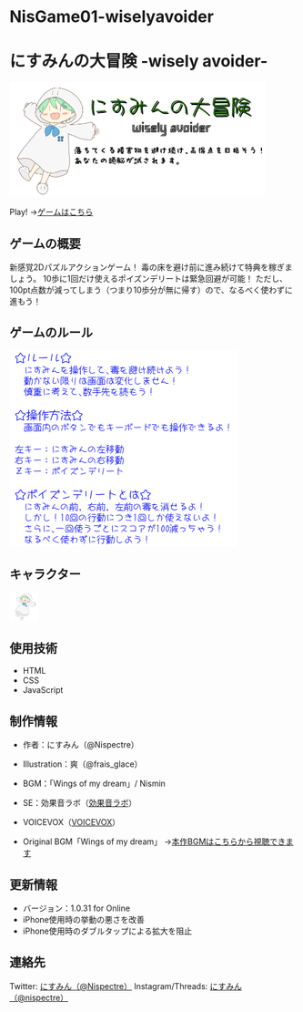# NisGame01-wiselyavoider

# にすみんの大冒険 -wisely avoider-
![タイトル画像](title.png)

Play!
→[ゲームはこちら](http://nismin.my-style.in/wiselyavoider/)

## ゲームの概要
新感覚2Dパズルアクションゲーム！
毒の床を避け前に進み続けて特典を稼ぎましょう。
10歩に1回だけ使えるポイズンデリートは緊急回避が可能！
ただし、100pt点数が減ってしまう（つまり10歩分が無に帰す）ので、なるべく使わずに進もう！

## ゲームのルール
![ルール画像](rule.png)

## キャラクター
![キャラクター画像](chara.png)

## 使用技術
- HTML
- CSS
- JavaScript

## 制作情報
- 作者：にすみん（@Nispectre）
- Illustration：爽（@frais_glace）
- BGM：「Wings of my dream」/ Nismin
- SE：効果音ラボ（[効果音ラボ](https://soundeffect-lab.info/)）
- VOICEVOX（[VOICEVOX](https://voicevox.hiroshiba.jp/)）

- Original BGM「Wings of my dream」
→[本作BGMはこちらから視聴できます](https://www.youtube.com/watch?v=9ve7689wRx8)

## 更新情報
- バージョン：1.0.31 for Online
- iPhone使用時の挙動の悪さを改善
- iPhone使用時のダブルタップによる拡大を阻止

## 連絡先
Twitter: [にすみん（@Nispectre）](https://twitter.com/Nispectre)
Instagram/Threads: [にすみん（@nispectre）](https://www.instagram.com/nispectre/)
